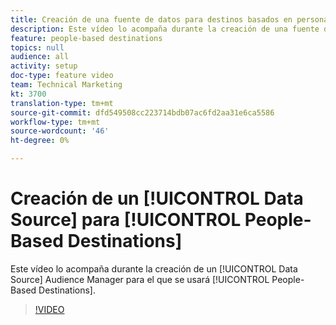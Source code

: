 ```yaml
---
title: Creación de una fuente de datos para destinos basados en personas
description: Este vídeo lo acompaña durante la creación de una fuente de datos en Audience Manager para utilizarla en destinos basados en personas.
feature: people-based destinations
topics: null
audience: all
activity: setup
doc-type: feature video
team: Technical Marketing
kt: 3700
translation-type: tm+mt
source-git-commit: dfd549508cc223714bdb07ac6fd2aa31e6ca5586
workflow-type: tm+mt
source-wordcount: '46'
ht-degree: 0%

---
```



# Creación de un [!UICONTROL Data Source] para [!UICONTROL People-Based Destinations]

Este vídeo lo acompaña durante la creación de un [!UICONTROL Data Source] Audience Manager para el que se usará [!UICONTROL People-Based Destinations].

>[!VIDEO](https://video.tv.adobe.com/v/29006/?quality=12)
